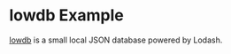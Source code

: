 # lowdb Example

[lowdb](https://github.com/typicode/lowdb) is a small local JSON database powered by Lodash.